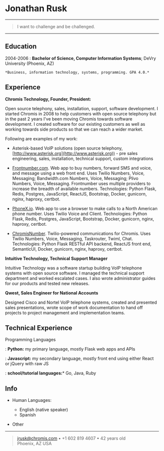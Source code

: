 Jonathan Rusk
=============

----

>  I want to challenge and be challenged.

----

Education
---------

2004-2006
:   **Bachelor of Science, Computer Information Systems**; DeVry University (Phoenix, AZ)

    *Business, information technology, systems, programming. GPA 4.0.*

Experience
----------

**Chromis Technology, Founder, President:**



Open source telephony, sales, installation, support, software development. I started Chromis in 2008 to help customers with open source telephony but in the past 2 years I've been moving Chromis towards software development. I created software for our existing customers as well as working towards side products so that we can reach a wider market.

Following are examples of my work:

* Asterisk-based VoIP solutions (open source telephony, [http://www.asterisk.org](http://www.asterisk.org)) - pre sales engineering, sales, installation, technical support, custom integrations

* [Frontnumber.com](https://www.frontnumber.com). Web app to buy numbers, forward SMS and voice, and message using a web front end. Uses Twilio Numbers, Voice, Messaging; Bandwidth.com Numbers, Voice, Messaging; Plivo Numbers, Voice, Messaging. Frontnumber uses multiple providers to increase the breadth of available numbers. Technologies: Python Flask, Redis, Postgres, JavaScript, ReactJS, Bootstrap, Docker, gunicorn, nginx, haproxy, certbot.

* [PhoneX.io](https://www.phonex.io). Web app to use a browser to make calls to a North American phone number. Uses Twilio Voice and Client. Technologies: Python Flask, Redis, Postgres, JavaScript, Bootstrap, Docker, gunicorn, nginx, haproxy, certbot.

* [ChromisNumber](https://www.chromisvoip.com). Twilio-powered communications for Chromis. Uses Twilio Numbers, Voice, Messaging, Taskrouter, Twiml, Chat. Technologies: Python Flask RESTful API backend, ReactJS front end, SemanticUI, Docker, gunicorn, nginx, haproxy, certbot.

**Intuitive Technology, Technical Support Manager**

Intuitive Technology was a software startup building VoIP telephone systems with open source software. I managed the technical support department and worked escalated cases. I also wrote administrator guides for our products and tested new releases.

**Qwest, Sales Engineer for National Accounts**

Designed Cisco and Nortel VoIP telephone systems, created and presented sales presentations, wrote scope of work documentation to hand off projects to project management and implementation teams.


Technical Experience
--------------------

Programming Languages

:   **Python:** my primary language, mostly Flask web apps and APIs

:   **Javascript:** my secondary language, mostly front end using either React or jQuery with raw JS

:   **school/tutorial languages:*** Go, Java, Ruby

[ref]: https://github.com/jrusk

Info
----

* Human Languages:

     * English (native speaker)
     * Spanish

* Other

----

> <jrusk@chromis.com> • +1 602 819 4607 • 42 years old\
> Phoenix, AZ USA
